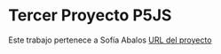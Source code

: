 # Tercer Proyecto P5JS
Este trabajo pertenece a Sofía Abalos
[URL del proyecto](https://editor.p5js.org/sofi_abalos/full/ZSjjomJ61)